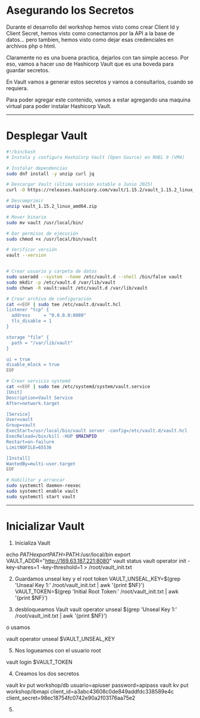 # Asegurando los Secretos

Durante el desarrollo del workshop hemos visto como crear Client Id y Client Secret, hemos visto como conectarnos por la API a la base de datos... pero tambien, hemos visto como dejar esas credenciales en archivos php o html. 

Claramente no es una buena practica, dejarlos con tan simple acceso. Por eso, vamos a hacer uso de Hashicorp Vault que es una boveda para guardar secretos.

En Vault vamos a generar estos secretos y vamos a consultarlos, cuando se requiera.

Para poder agregar este contenido, vamos a estar agregando una maquina virtual para poder instalar Hashicorp Vault.

---

Desplegar Vault
=


```bash
#!/bin/bash
# Instala y configura HashiCorp Vault (Open Source) en RHEL 9 (VM4)

# Instalar dependencias
sudo dnf install -y unzip curl jq

# Descargar Vault (última versión estable a Junio 2025)
curl -O https://releases.hashicorp.com/vault/1.15.2/vault_1.15.2_linux_amd64.zip

# Descomprimir
unzip vault_1.15.2_linux_amd64.zip

# Mover binario
sudo mv vault /usr/local/bin/

# Dar permisos de ejecución
sudo chmod +x /usr/local/bin/vault

# Verificar versión
vault --version


# Crear usuario y carpeta de datos
sudo useradd --system --home /etc/vault.d --shell /bin/false vault
sudo mkdir -p /etc/vault.d /var/lib/vault
sudo chown -R vault:vault /etc/vault.d /var/lib/vault

# Crear archivo de configuración
cat <<EOF | sudo tee /etc/vault.d/vault.hcl
listener "tcp" {
  address     = "0.0.0.0:8080"
  tls_disable = 1
}

storage "file" {
  path = "/var/lib/vault"
}

ui = true
disable_mlock = true
EOF

# Crear servicio systemd
cat <<EOF | sudo tee /etc/systemd/system/vault.service
[Unit]
Description=Vault Service
After=network.target

[Service]
User=vault
Group=vault
ExecStart=/usr/local/bin/vault server -config=/etc/vault.d/vault.hcl
ExecReload=/bin/kill -HUP $MAINPID
Restart=on-failure
LimitNOFILE=65536

[Install]
WantedBy=multi-user.target
EOF

# Habilitar y arrancar
sudo systemctl daemon-reexec
sudo systemctl enable vault
sudo systemctl start vault


```

---

Inicializar Vault
=

1) Inicializa Vault

echo $PATH
export PATH=$PATH:/usr/local/bin
export VAULT_ADDR="http://169.63.187.221:8080"
vault status
vault operator init -key-shares=1 -key-threshold=1 > /root/vault_init.txt

2) Guardamos unseal key y el root token
VAULT_UNSEAL_KEY=$(grep 'Unseal Key 1:' /root/vault_init.txt | awk '{print $NF}')
VAULT_TOKEN=$(grep 'Initial Root Token:' /root/vault_init.txt | awk '{print $NF}')

4) desbloqueamos Vault
vault operator unseal $(grep 'Unseal Key 1:' /root/vault_init.txt | awk '{print $NF}')

o usamos

vault operator unseal $VAULT_UNSEAL_KEY


5) Nos logueamos con el usuario root

vault login $VAULT_TOKEN


4) Creamos los dos secretos

vault kv put workshop/db usuario=apiuser password=apipass
vault kv put workshop/ibmapi client_id=a3abc43608c0de849addfdc338589e4c client_secret=98ec18754fc0742e90a2f03176aa75e2

5) 




